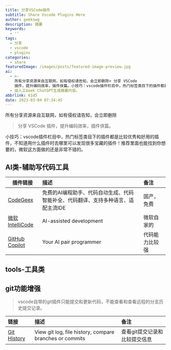 ```yaml
---
title: 分享VSCode插件
subtitle: Share Vscode Plugins Here
author: geekswg
description: 摘要
keywords:
  - ''
tags:
  - 分享
  - vscode
  - plugins
categories:
  - share
featuredImage: /images/posts/featured-image-preview.jpg
ai:
  - >-
    所有分享资源来自互联网，如有侵权请告知，会立即删除> 分享 VSCode
    插件，提升编码效率，插件侠篇。小技巧：vscode插件栏目中，热门标签类目下的插件都是比较优秀和好用的插件，不知道用什么插件时去哪里可以发现很多宝藏的插件！推荐里面也能找到你想要的，微软这方面做的还是非常不错的。
  - 由人工Geek ChatGPT生成摘要内容。
abbrlink: 61d5
date: 2023-03-04 07:34:45
---
```


所有分享资源来自互联网，如有侵权请告知，会立即删除

> 分享 VSCode 插件，提升编码效率，插件侠篇。

小技巧：vscode插件栏目中，热门标签类目下的插件都是比较优秀和好用的插件，不知道用什么插件时去哪里可以发现很多宝藏的插件！推荐里面也能找到你想要的，微软这方面做的还是非常不错的。

<!--more-->
## AI类-辅助写代码工具

|<center>**插件链接**</center>| **描述** | **备注** |
|:--|:------|:--|
|[CodeGeex](https://marketplace.visualstudio.com/items?itemName=aminer.codegeex)|免费的AI编程助手、代码自动生成、代码智能补全、代码翻译、支持多种语言、适配主流IDE|国产，免费|
|[微软IntelliCode](https://marketplace.visualstudio.com/items?itemName=VisualStudioExptTeam.vscodeintellicode)|AI-assisted development|微软自家的|
|[GitHub Copilot](https://marketplace.visualstudio.com/items?itemName=GitHub.copilot)|Your AI pair programmer|代码能力比较强|

## tools-工具类


## git功能增强

> vscode自带的git插件只能提交和更新代码，不能查看和查看远程的分支历史提交记录。

|链接|描述|备注|
|:--|:------|:--|
|[Git History](https://marketplace.visualstudio.com/items?itemName=donjayamanne.githistory)|View git log, file history, compare branches or commits|查看git提交记录和比较提交信息|
